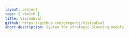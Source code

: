 ```yaml
---
layout: project
tags: [ sketch ]
title: VisionEval
github: https://github.com/gregorbj/VisionEval
short-description: System for strategic planning models
---
```



